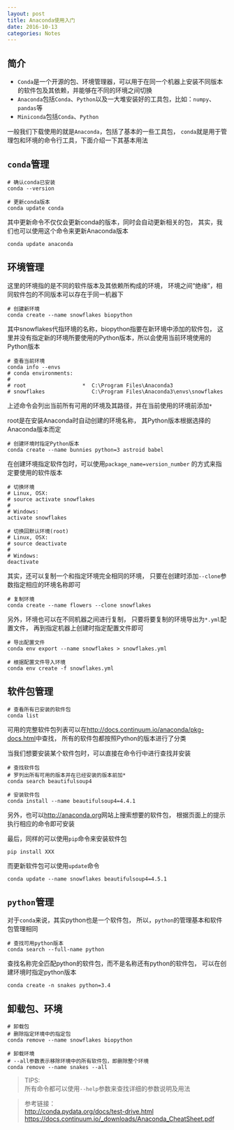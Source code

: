 ```yaml
---
layout: post
title: Anaconda使用入门
date: 2016-10-13
categories: Notes
---
```


## 简介

 - `Conda`是一个开源的包、环境管理器，可以用于在同一个机器上安装不同版本的软件包及其依赖，并能够在不同的环境之间切换
 - `Anaconda`包括`Conda`、`Python`以及一大堆安装好的工具包，比如：`numpy`、`pandas`等
 - `Miniconda`包括`Conda`、`Python`  
  
一般我们下载使用的就是`Anaconda`，包括了基本的一些工具包，
`conda`就是用于管理包和环境的命令行工具，下面介绍一下其基本用法
  
  
## `conda`管理

```
# 确认conda已安装
conda --version

# 更新conda版本
conda update conda
```
其中更新命令不仅仅会更新conda的版本，同时会自动更新相关的包，
其实，我们也可以使用这个命令来更新Anaconda版本
```
conda update anaconda
```

## 环境管理

这里的环境指的是不同的软件版本及其依赖所构成的环境，
环境之间“绝缘”，相同软件包的不同版本可以存在于同一机器下  
  
```
# 创建新环境
conda create --name snowflakes biopython
```
其中snowflakes代指环境的名称，biopython指要在新环境中添加的软件包，
这里并没有指定新的环境所要使用的Python版本，所以会使用当前环境使用的Python版本

```
# 查看当前环境
conda info --envs
# conda environments:
#
# root                  *  C:\Program Files\Anaconda3
# snowflakes               C:\Program Files\Anaconda3\envs\snowflakes
```
上述命令会列出当前所有可用的环境及其路径，并在当前使用的环境前添加`*`  
  
root是在安装Anaconda时自动创建的环境名称，
其Python版本根据选择的Anaconda版本而定

```
# 创建环境时指定Python版本
conda create --name bunnies python=3 astroid babel
```
在创建环境指定软件包时，可以使用`package_name=version_number`
的方式来指定要使用的软件版本

```
# 切换环境
# Linux, OSX: 
# source activate snowflakes
#
# Windows:
activate snowflakes

# 切换回默认环境(root)
# Linux, OSX: 
# source deactivate
#
# Windows:
deactivate
```

其实，还可以复制一个和指定环境完全相同的环境，
只要在创建时添加`--clone`参数指定相应的环境名称即可
```
# 复制环境
conda create --name flowers --clone snowflakes
```
另外，环境也可以在不同机器之间进行复制，
只要将要复制的环境导出为`*.yml`配置文件，
再到指定机器上创建时指定配置文件即可
```
# 导出配置文件
conda env export --name snowflakes > snowflakes.yml

# 根据配置文件导入环境
conda env create -f snowflakes.yml
```

## 软件包管理

```
# 查看所有已安装的软件包
conda list
```
可用的完整软件包列表可以在<http://docs.continuum.io/anaconda/pkg-docs.html>中查找，
所有的软件包都按照Python的版本进行了分类  
  
当我们想要安装某个软件包时，可以直接在命令行中进行查找并安装

```
# 查找软件包
# 罗列出所有可用的版本并在已经安装的版本前加*
conda search beautifulsoup4

# 安装软件包
conda install --name beautifulsoup4=4.4.1
```

另外，也可以<http://anaconda.org>网站上搜索想要的软件包，
根据页面上的提示执行相应的命令即可安装  
  
最后，同样的可以使用`pip`命令来安装软件包

```
pip install XXX
```

而更新软件包可以使用`update`命令
```
conda update --name snowflakes beautifulsoup4=4.5.1
```

## `python`管理

对于`conda`来说，其实python也是一个软件包，
所以，`python`的管理基本和软件包管理相同

```
# 查找可用python版本
conda search --full-name python
```
查找名称完全匹配python的软件包，而不是名称还有python的软件包，
可以在创建环境时指定python版本
```
conda create -n snakes python=3.4
```

## 卸载包、环境

```
# 卸载包
# 删除指定环境中的指定包
conda remove --name snowflakes biopython

# 卸载环境
# --all参数表示移除环境中的所有软件包，即删除整个环境
conda remove --name snakes --all
```

> TIPS:  
> 所有命令都可以使用`--help`参数来查找详细的参数说明及用法
  
> 参考链接：  
> <http://conda.pydata.org/docs/test-drive.html>  
> <https://docs.continuum.io/_downloads/Anaconda_CheatSheet.pdf>
